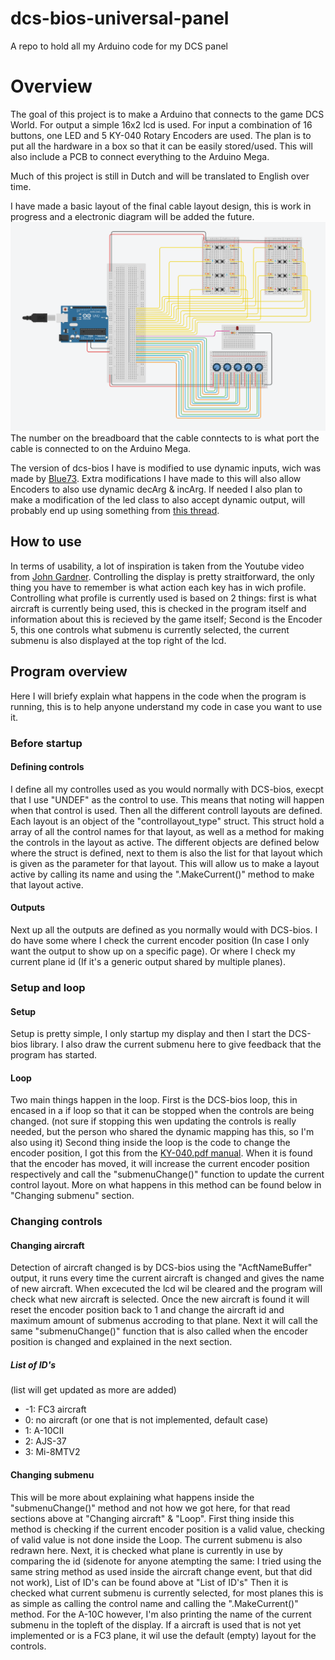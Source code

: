 # dcs-bios-universal-panel
A repo to hold all my Arduino code for my DCS panel


# Overview
The goal of this project is to make a Arduino that connects to the game DCS World.
For output a simple 16x2 lcd is used.
For input a combination of 16 buttons, one LED and 5 KY-040 Rotary Encoders are used.
The plan is to put all the hardware in a box so that it can be easily stored/used. This will also include a PCB to connect everything to the Arduino Mega.

Much of this project is still in Dutch and will be translated to English over time.

I have made a basic layout of the final cable layout design, this is work in progress and a electronic diagram will be added the future.
![Image of Arduino circuit layout](https://raw.githubusercontent.com/EwoutHeb/dcs-bios-universal-panel/main/commpanel%20LCD/PinSchema.png)
The number on the breadboard that the cable conntects to is what port the cable is connected to on the Arduino Mega.

The version of dcs-bios I have is modified to use dynamic inputs, wich was made by [Blue73](https://forum.dcs.world/topic/197601-dcs-bios-dynamic-mapping-based-on-aircraft-type-code/). Extra modifications I have made to this will also allow Encoders to also use dynamic decArg & incArg. If needed I also plan to make a modification of the led class to also accept dynamic output, will probably end up using something from [this thread](https://forum.dcs.world/topic/269903-dcs-bios-arduino-code-for-switching-between-modules/?tab=comments#comment-4645082).


## How to use
In terms of usability, a lot of inspiration is taken from the Youtube video from [John Gardner](https://www.youtube.com/watch?v=bt69aoobHJ8).
Controlling the display is pretty straitforward, the only thing you have to remember is what action each key has in wich profile.
Controlling what profile is currently used is based on 2 things: first is what aircraft is currently being used, this is checked in the program itself and information about this is recieved by the game itself; Second is the Encoder 5, this one controls what submenu is currently selected, the current submenu is also displayed at the top right of the lcd.


## Program overview
Here I will briefy explain what happens in the code when the program is running, this is to help anyone understand my code in case you want to use it.

### Before startup
#### Defining controls
I define all my controlles used as you would normally with DCS-bios, execpt that I use "UNDEF" as the control to use. This means that noting will happen when that control is used.
Then all the different controll layouts are defined. Each layout is an object of the "controllayout_type" struct.
This struct hold a array of all the control names for that layout, as well as a method for making the controls in the layout as active.
The different objects are defined below where the struct is defined, next to them is also the list for that layout which is given as the parameter for that layout.
This will allow us to make a layout active by calling its name and using the ".MakeCurrent()" method to make that layout active.

#### Outputs
Next up all the outputs are defined as you normally would with DCS-bios.
I do have some where I check the current encoder position (In case I only want the output to show up on a specific page).
Or where I check my current plane id (If it's a generic output shared by multiple planes).

### Setup and loop
#### Setup
Setup is pretty simple, I only startup my display and then I start the DCS-bios library.
I also draw the current submenu here to give feedback that the program has started.

#### Loop
Two main things happen in the loop.
First is the DCS-bios loop, this in encased in a if loop so that it can be stopped when the controls are being changed.
(not sure if stopping this wen updating the controls is really needed, but the person who shared the dynamic mapping has this, so I'm also using it)
Second thing inside the loop is the code to change the encoder position, I got this from the [KY-040.pdf manual](https://github.com/EwoutHeb/dcs-bios-universal-panel/blob/c262da30e797d89090e9da11cb41e517558865cc/commpanel%20LCD/KY-040%20manual.pdf).
When it is found that the encoder has moved, it will increase the current encoder position respectively and call the "submenuChange()" function to update the current control layout. More on what happens in this method can be found below in "Changing submenu" section.

### Changing controls
#### Changing aircraft
Detection of aircraft changed is by DCS-bios using the "AcftNameBuffer" output, it runs every time the current aircraft is changed and gives the name of new aircraft.
When excecuted the lcd wil be cleared and the program will check what new aircraft is selected. Once the new aircraft is found it will reset the encoder position back to 1 and change the aircraft id and maximum amount of submenus accroding to that plane.
Next it will call the same "submenuChange()" function that is also called when the encoder position is changed and explained in the next section.

##### List of ID's
(list will get updated as more are added)
- -1: FC3 aircraft
-  0: no aircraft (or one that is not implemented, default case)
-  1: A-10CII
-  2: AJS-37
-  3: Mi-8MTV2

#### Changing submenu
This will be more about explaining what happens inside the "submenuChange()" method and not how we got here, for that read sections above at "Changing aircraft" & "Loop".
First thing inside this method is checking if the current encoder position is a valid value, checking of valid value is not done inside the Loop. The current submenu is also redrawn here.
Next, it is checked what plane is currently in use by comparing the id (sidenote for anyone atempting the same: I tried using the same string method as used inside the aircraft change event, but that did not work), List of ID's can be found above at "List of ID's"
Then it is checked what current submenu is currently selected, for most planes this is as simple as calling the control name and calling the ".MakeCurrent()" method.
For the A-10C however, I'm also printing the name of the current submenu in the topleft of the display.
If a aircraft is used that is not yet implemented or is a FC3 plane, it wil use the default (empty) layout for the controls.


